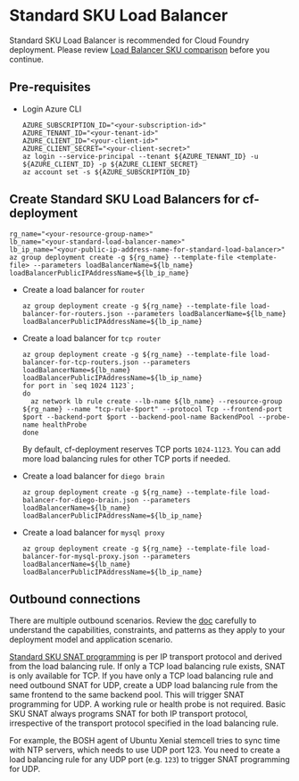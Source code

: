 # Standard SKU Load Balancer

Standard SKU Load Balancer is recommended for Cloud Foundry deployment. Please review [Load Balancer SKU comparison](https://docs.microsoft.com/en-us/azure/load-balancer/load-balancer-overview#skus) before you continue.

## Pre-requisites

* Login Azure CLI

    ```
    AZURE_SUBSCRIPTION_ID="<your-subscription-id>"
    AZURE_TENANT_ID="<your-tenant-id>"
    AZURE_CLIENT_ID="<your-client-id>"
    AZURE_CLIENT_SECRET="<your-client-secret>"
    az login --service-principal --tenant ${AZURE_TENANT_ID} -u ${AZURE_CLIENT_ID} -p ${AZURE_CLIENT_SECRET}
    az account set -s ${AZURE_SUBSCRIPTION_ID}
    ```

## Create Standard SKU Load Balancers for cf-deployment

```
rg_name="<your-resource-group-name>"
lb_name="<your-standard-load-balancer-name>"
lb_ip_name="<your-public-ip-address-name-for-standard-load-balancer>"
az group deployment create -g ${rg_name} --template-file <template-file> --parameters loadBalancerName=${lb_name} loadBalancerPublicIPAddressName=${lb_ip_name}
```

* Create a load balancer for `router`

    ```
    az group deployment create -g ${rg_name} --template-file load-balancer-for-routers.json --parameters loadBalancerName=${lb_name} loadBalancerPublicIPAddressName=${lb_ip_name}
    ```

* Create a load balancer for `tcp router`

    ```
    az group deployment create -g ${rg_name} --template-file load-balancer-for-tcp-routers.json --parameters loadBalancerName=${lb_name} loadBalancerPublicIPAddressName=${lb_ip_name}
    for port in `seq 1024 1123`;
    do
      az network lb rule create --lb-name ${lb_name} --resource-group ${rg_name} --name "tcp-rule-$port" --protocol Tcp --frontend-port $port --backend-port $port --backend-pool-name BackendPool --probe-name healthProbe
    done
    ```

    By default, cf-deployment reserves TCP ports `1024-1123`. You can add more load balancing rules for other TCP ports if needed.

* Create a load balancer for `diego brain`

    ```
    az group deployment create -g ${rg_name} --template-file load-balancer-for-diego-brain.json --parameters loadBalancerName=${lb_name} loadBalancerPublicIPAddressName=${lb_ip_name}
    ```

* Create a load balancer for `mysql proxy`

    ```
    az group deployment create -g ${rg_name} --template-file load-balancer-for-mysql-proxy.json --parameters loadBalancerName=${lb_name} loadBalancerPublicIPAddressName=${lb_ip_name}
    ```

## Outbound connections

There are multiple outbound scenarios. Review the [doc](https://docs.microsoft.com/en-us/azure/load-balancer/load-balancer-outbound-connections) carefully to understand the capabilities, constraints, and patterns as they apply to your deployment model and application scenario.

[Standard SKU SNAT programming](https://docs.microsoft.com/en-us/azure/load-balancer/load-balancer-outbound-connections#preallocatedports) is per IP transport protocol and derived from the load balancing rule. If only a TCP load balancing rule exists, SNAT is only available for TCP. If you have only a TCP load balancing rule and need outbound SNAT for UDP, create a UDP load balancing rule from the same frontend to the same backend pool. This will trigger SNAT programming for UDP. A working rule or health probe is not required. Basic SKU SNAT always programs SNAT for both IP transport protocol, irrespective of the transport protocol specified in the load balancing rule.

For example, the BOSH agent of Ubuntu Xenial stemcell tries to sync time with NTP servers, which needs to use UDP port 123. You need to create a load balancing rule for any UDP port (e.g. `123`) to trigger SNAT programming for UDP.
